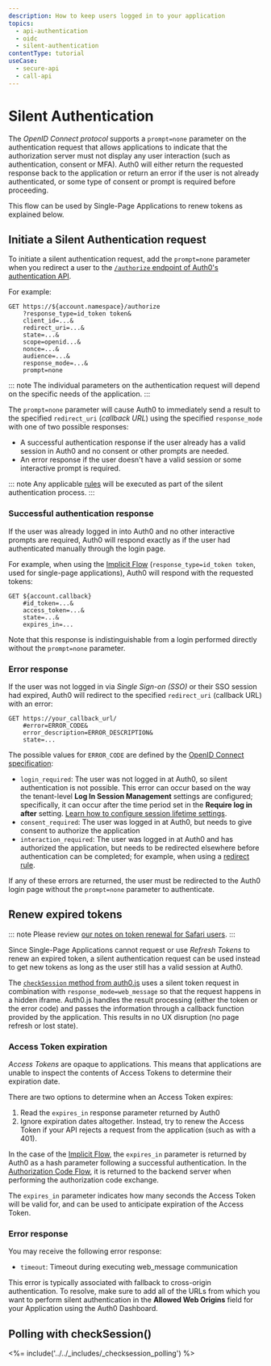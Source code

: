 ```yaml
---
description: How to keep users logged in to your application
topics:
  - api-authentication
  - oidc
  - silent-authentication
contentType: tutorial
useCase:
  - secure-api
  - call-api
---
```


# Silent Authentication

The <dfn data-key="openid">OpenID Connect protocol</dfn> supports a `prompt=none` parameter on the authentication request that allows applications to indicate that the authorization server must not display any user interaction (such as authentication, consent or MFA). Auth0 will either return the requested response back to the application or return an error if the user is not already authenticated, or some type of consent or prompt is required before proceeding.

This flow can be used by Single-Page Applications to renew tokens as explained below.

## Initiate a Silent Authentication request

To initiate a silent authentication request, add the `prompt=none` parameter when you redirect a user to the [`/authorize` endpoint of Auth0's authentication API](/api/authentication#authorize-application).

For example:

```text
GET https://${account.namespace}/authorize
    ?response_type=id_token token&
    client_id=...&
    redirect_uri=...&
    state=...&
    scope=openid...&
    nonce=...&
    audience=...&
    response_mode=...&
    prompt=none
```

::: note
  The individual parameters on the authentication request will depend on the specific needs of the application.
:::

The `prompt=none` parameter will cause Auth0 to immediately send a result to the specified `redirect_uri` (<dfn data-key="callback">callback URL</dfn>) using the specified `response_mode` with one of two possible responses:

* A successful authentication response if the user already has a valid session in Auth0 and no consent or other prompts are needed.
* An error response if the user doesn't have a valid session or some interactive prompt is required.

::: note
Any applicable [rules](/rules) will be executed as part of the silent authentication process.
:::

### Successful authentication response

If the user was already logged in into Auth0 and no other interactive prompts are required, Auth0 will respond exactly as if the user had authenticated manually through the login page.

For example, when using the [Implicit Flow](/flows/concepts/implicit) (`response_type=id_token token`, used for single-page applications), Auth0 will respond with the requested tokens:

```text
GET ${account.callback}
    #id_token=...&
    access_token=...&
    state=...&
    expires_in=...
```

Note that this response is indistinguishable from a login performed directly without the `prompt=none` parameter.

### Error response

If the user was not logged in via <dfn data-key="single-sign-on">Single Sign-on (SSO)</dfn> or their SSO session had expired, Auth0 will redirect to the specified `redirect_uri` (callback URL) with an error:

```
GET https://your_callback_url/
    #error=ERROR_CODE&
    error_description=ERROR_DESCRIPTION&
    state=...
```

The possible values for `ERROR_CODE` are defined by the [OpenID Connect specification](https://openid.net/specs/openid-connect-core-1_0.html#AuthError):

* `login_required`: The user was not logged in at Auth0, so silent authentication is not possible. This error can occur based on the way the tenant-level **Log In Session Management** settings are configured; specifically, it can occur after the time period set in the **Require log in after** setting. [Learn how to configure session lifetime settings](/dashboard/guides/tenants/configure-session-lifetime-settings).
* `consent_required`: The user was logged in at Auth0, but needs to give consent to authorize the application
* `interaction_required`: The user was logged in at Auth0 and has authorized the application, but needs to be redirected elsewhere before authentication can be completed; for example, when using a [redirect rule](/rules/redirect).

If any of these errors are returned, the user must be redirected to the Auth0 login page without the `prompt=none` parameter to authenticate.

## Renew expired tokens

::: note
Please review [our notes on token renewal for Safari users](/api-auth/token-renewal-in-safari).
:::

Since Single-Page Applications cannot request or use <dfn data-key="refresh-token">Refresh Tokens</dfn> to renew an expired token, a silent authentication request can be used instead to get new tokens as long as the user still has a valid session at Auth0.


The [`checkSession` method from auth0.js](/libraries/auth0js#using-checksession-to-acquire-new-tokens) uses a silent token request in combination with `response_mode=web_message` so that the request happens in a hidden iframe. Auth0.js handles the result processing (either the token or the error code) and passes the information through a callback function provided by the application. This results in no UX disruption (no page refresh or lost state).

### Access Token expiration
<dfn data-key="access-token">Access Tokens</dfn> are opaque to applications. This means that applications are unable to inspect the contents of Access Tokens to determine their expiration date.

There are two options to determine when an Access Token expires:

1. Read the `expires_in` response parameter returned by Auth0
2. Ignore expiration dates altogether. Instead, try to renew the Access Token if your API rejects a request from the application (such as with a 401).

In the case of the [Implicit Flow](/flows/concepts/implicit), the `expires_in` parameter is returned by Auth0 as a hash parameter following a successful authentication. In the [Authorization Code Flow](/flows/concepts/auth-code), it is returned to the backend server when performing the authorization code exchange.

The `expires_in` parameter indicates how many seconds the Access Token will be valid for, and can be used to anticipate expiration of the Access Token.

### Error response

You may receive the following error response:

* `timeout`: Timeout during executing web_message communication

This error is typically associated with fallback to cross-origin authentication. To resolve, make sure to add all of the URLs from which you want to perform silent authentication in the **Allowed Web Origins** field for your Application using the Auth0 Dashboard.


## Polling with checkSession()

<%= include('../../_includes/_checksession_polling') %>